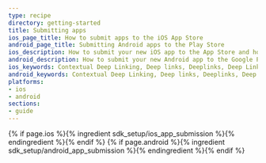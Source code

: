 ```yaml
---
type: recipe
directory: getting-started
title: Submitting apps
ios_page_title: How to submit apps to the iOS App Store
android_page_title: Submitting Android apps to the Play Store
ios_description: How to submit your new iOS app to the App Store and how to inform Apple about the Advertising Identifier (IDFA) if you use AdSupport.framework.
android_description: How to submit your new Android app to the Google Play Store and how to collect the Google Advertising ID for advertising or tracking purposes.
ios_keywords: Contextual Deep Linking, Deep links, Deeplinks, Deep Linking, Deeplinking, Deferred Deep Linking, Deferred Deeplinking, Google App Indexing, Google App Invites, Apple Universal Links, Apple Spotlight Search, Facebook App Links, AppLinks, Deepviews, Deep views, submit app, app submission, App Store, iOS App Store, IDFA, Advertising Identifier
android_keywords: Contextual Deep Linking, Deep links, Deeplinks, Deep Linking, Deeplinking, Deferred Deep Linking, Deferred Deeplinking, Google App Indexing, Google App Invites, Apple Universal Links, Apple Spotlight Search, Facebook App Links, AppLinks, Deepviews, Deep views,submit app, app submission, App Store, Play Store, Android, Google Advertising ID
platforms:
- ios
- android
sections:
- guide
---
```



{% if page.ios %}{% ingredient sdk_setup/ios_app_submission %}{% endingredient %}{% endif %}
{% if page.android %}{% ingredient sdk_setup/android_app_submission %}{% endingredient %}{% endif %}

